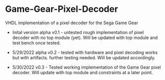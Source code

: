 # Game-Gear-Pixel-Decoder
VHDL implementation of a pixel decoder for the Sega Game Gear

* Inital version alpha v0.1 - untested rough implementation of pixel decoder with no top module (yet). Will be updated with top module and test bench once tested.

* 5/29/2022 alpha v0.2 - tested with hardware and pixel decoding works but with artifacts. further testing needed. Will be updated accordingly.

* 5/30/2022 v0.3 - Tested working implementation of the Game Gear pixel decoder. Will update with top module and constraints at a later point.

